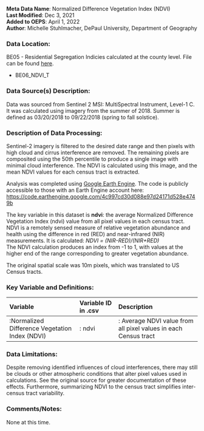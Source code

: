 **Meta Data Name**: Normalized Difference Vegetation Index (NDVI)  
**Last Modified**: Dec 3, 2021  
**Added to OEPS**: April 1, 2022  
**Author**: Michelle Stuhlmacher, DePaul University, Department of Geography  

### Data Location: 
BE05 - Residential Segregation Indicies calculated at the county level. File can be found [here](/data_final).
* BE06_NDVI_T 

### Data Source(s) Description:  
Data was sourced from Sentinel 2 MSI: MultiSpectral Instrument, Level-1 C. It was calculated using imagery from the summer of 2018. Summer is defined as 03/20/2018 to 09/22/2018 (spring to fall solstice).

### Description of Data Processing: 
Sentinel-2 imagery is filtered to the desired date range and then pixels with high cloud and cirrus interference are removed. The remaining pixels are composited using the 50th percentile to produce a single image with minimal cloud interference. The NDVI is calculated using this image, and the mean NDVI values for each census tract is extracted.  

Analysis was completed using [Google Earth Engine](https://earthengine.google.com/). The code is publicly accessible to those with an Earth Engine account here: https://code.earthengine.google.com/4c997cd30d088e97d24171d528e4749b   

The key variable in this dataset is **ndvi**: the average Normalized Difference Vegetation Index (ndvi) value from all pixel values in each census tract. NDVI is a remotely sensed measure of relative vegetation abundance and health using the difference in red (RED) and near-infrared (NIR) measurements. It is calculated: *NDVI = (NIR-RED)/(NIR+RED)*  
The NDVI calculation produces an index from -1 to 1, with values at the higher end of the range corresponding to greater vegetation abundance.  

The original spatial scale was 10m pixels, which was translated to US Census tracts.  

### Key Variable and Definitions:
| Variable | Variable ID in .csv | Description |
|:---------|:--------------------|:------------|
|:Normalized Difference Vegetation Index (NDVI) |: ndvi |: Average NDVI value from all pixel values in each Census tract |

### Data Limitations:
Despite removing identified influences of cloud interferences, there may still be clouds or other atmospheric conditions that alter pixel values used in calculations. See the original source for greater documentation of these effects. Furthermore, summarizing NDVI to the census tract simplifies inter-census tract variability.

### Comments/Notes:
None at this time. 